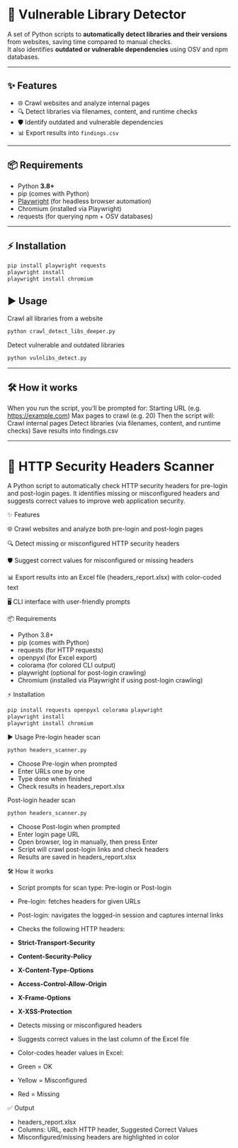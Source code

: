 # 🚀 Vulnerable Library Detector

A set of Python scripts to **automatically detect libraries and their versions** from websites, saving time compared to manual checks.  
It also identifies **outdated or vulnerable dependencies** using OSV and npm databases.

---

## ✨ Features
- 🌐 Crawl websites and analyze internal pages  
- 🔍 Detect libraries via filenames, content, and runtime checks  
- 🛡️ Identify outdated and vulnerable dependencies  
- 📊 Export results into `findings.csv`  

---

## 📦 Requirements
- Python **3.8+**  
- pip (comes with Python)  
- [Playwright](https://playwright.dev/python/) (for headless browser automation)  
- Chromium (installed via Playwright)  
- requests (for querying npm + OSV databases)  

---

## ⚡ Installation
```bash
pip install playwright requests
playwright install
playwright install chromium
```

## ▶️ Usage
Crawl all libraries from a website
```bash
python crawl_detect_libs_deeper.py
```

Detect vulnerable and outdated libraries
```bash
python vulnlibs_detect.py
```

---

## 🛠️ How it works

When you run the script, you’ll be prompted for:
Starting URL (e.g. https://example.com)
Max pages to crawl (e.g. 20)
Then the script will:
Crawl internal pages
Detect libraries (via filenames, content, and runtime checks)
Save results into findings.csv

---

# 🚀 HTTP Security Headers Scanner

A Python script to automatically check HTTP security headers for pre-login and post-login pages.
It identifies missing or misconfigured headers and suggests correct values to improve web application security.

✨ Features

🌐 Crawl websites and analyze both pre-login and post-login pages

🔍 Detect missing or misconfigured HTTP security headers

🛡️ Suggest correct values for misconfigured or missing headers

📊 Export results into an Excel file (headers_report.xlsx) with color-coded text

🖥️ CLI interface with user-friendly prompts

📦 Requirements

- Python 3.8+
- pip (comes with Python)
- requests (for HTTP requests)
- openpyxl (for Excel export)
- colorama (for colored CLI output)
- playwright (optional for post-login crawling)
- Chromium (installed via Playwright if using post-login crawling)

⚡ Installation
```bash
pip install requests openpyxl colorama playwright
playwright install
playwright install chromium
```

▶️ Usage
Pre-login header scan
```bash
python headers_scanner.py
```

- Choose Pre-login when prompted
- Enter URLs one by one
- Type done when finished
- Check results in headers_report.xlsx

Post-login header scan
```bash
python headers_scanner.py
```

- Choose Post-login when prompted
- Enter login page URL
- Open browser, log in manually, then press Enter
- Script will crawl post-login links and check headers
- Results are saved in headers_report.xlsx

🛠️ How it works

- Script prompts for scan type: Pre-login or Post-login
- Pre-login: fetches headers for given URLs
- Post-login: navigates the logged-in session and captures internal links
- Checks the following HTTP headers:
- **Strict-Transport-Security**
- **Content-Security-Policy**
- **X-Content-Type-Options**
- **Access-Control-Allow-Origin**
- **X-Frame-Options**
- **X-XSS-Protection**

- Detects missing or misconfigured headers
- Suggests correct values in the last column of the Excel file
- Color-codes header values in Excel:
- Green = OK
- Yellow = Misconfigured
- Red = Missing

✅ Output
- headers_report.xlsx
- Columns: URL, each HTTP header, Suggested Correct Values
- Misconfigured/missing headers are highlighted in color
